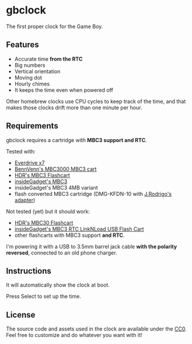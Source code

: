 # gbclock
The first proper clock for the Game Boy.

## Features
* Accurate time **from the RTC**
* Big numbers
* Vertical orientation
* Moving dot
* Hourly chimes
* It keeps the time even when powered off

Other homebrew clocks use CPU cycles to keep track of the time, and that makes those clocks drift more than one minute per hour.

## Requirements

gbclock requires a cartridge with **MBC3 support and RTC**.

Tested with:
* [Everdrive x7](https://krikzz.com/our-products/cartridges/edgbx7.html)
* [BennVenn's MBC3000 MBC3 cart](https://bennvenn.myshopify.com/products/mbc3000-rtc-gbc-cart?variant=39901988454503)
* [HDR's MBC3 Flashcart](https://github.com/HDR/MBC3-Flashcart)
* [insideGadget's MBC3](https://shop.insidegadgets.com/product/gameboy-2mb-32kb-fram-mbc3-with-rtc-flash-cart/) 
* insideGadget's MBC3 4MB variant
* flash converted MBC3 cartridge (DMG-KFDN-10 with [J.Rodrigo's adapter](https://www.jrodrigo.net/project/flash-memory-adapter-for-some-game-boy-cartridges/))

Not tested (yet) but it should work:
* [HDR's MBC30 Flashcart](https://github.com/HDR/MBC30-Flashcart)
* [insideGadget's MBC3 RTC LinkNLoad USB Flash Cart](https://shop.insidegadgets.com/product/gameboy-mbc3-rtc-linknload-usb-flash-cart-works-with-pokemon-games-hacks-like-cc/) 
* other flashcarts with MBC3 support **and RTC**.

I'm powering it with a USB to 3.5mm barrel jack cable **with the polarity reversed**, connected to an old phone charger.

## Instructions

It will automatically show the clock at boot.

Press Select to set up the time.

## License
The source code and assets used in the clock are available under the [CC0](https://creativecommons.org/share-your-work/public-domain/cc0/). Feel free to customize and do whatever you want with it!

